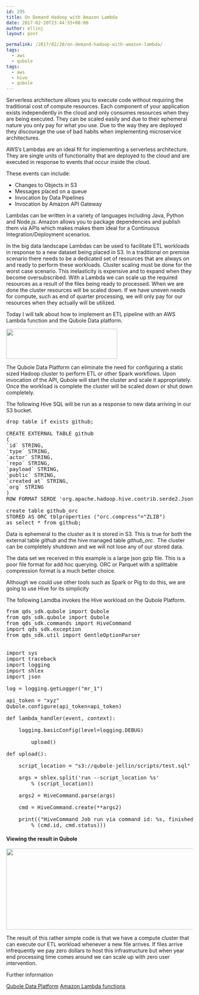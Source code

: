 ```yaml
---
id: 295
title: On Demand Hadoop with Amazon Lambda
date: 2017-02-20T23:44:55+00:00
author: ellinj
layout: post

permalink: /2017/02/20/on-demand-hadoop-with-amazon-lambda/
tags:
  - aws
  - qubole
tags:
  - aws
  - hive
  - qubole
---
```

Serverless architecture allows you to execute code without requiring the traditional cost of compute resources. Each component of your application exists independently in the cloud and only consumes resources when they are being executed. They can be scaled easily and due to their ephemeral nature you only pay for what you use. Due to the way they are deployed they discourage the use of bad habits when implementing microservice architectures.

AWS&#8217;s Lambdas are an ideal fit for implementing a serverless architecture. They are single units of functionality that are deployed to the cloud and are executed in response to events that occur inside the cloud.

These events can include:

  * Changes to Objects in S3
  * Messages placed on a queue
  * Invocation by Data Pipelines
  * Invocation by Amazon API Gateway

Lambdas can be written in a variety of languages including Java, Python and Node.js. Amazon allows you to package dependencies and publish them via APIs which makes makes them ideal for a Continuous Integration/Deployment scenarios.

In the big data landscape Lambdas can be used to facilitate ETL workloads in response to a new dataset being placed in S3. In a traditional on premise scenario there needs to be a dedicated set of resources that are always on and ready to perform these workloads. Cluster scaling must be done for the worst case scenario. This inelasticity is expensive and to expand when they become oversubscribed. With a Lambda we can scale up the required resources as a result of the files being ready to processed. When we are done the cluster resources will be scaled down. If we have uneven needs for compute, such as end of quarter processing, we will only pay for our resources when they actually will be utilized.

Today I will talk about how to implement an ETL pipeline with an AWS Lambda function and the Qubole Data platform.

<img class="aligncenter size-medium wp-image-299" src="/wp-content/uploads/2017/02/s3lambda-300x81.png" alt="" width="300" height="81" srcset="/wp-content/uploads/2017/02/s3lambda-300x81.png 300w, /wp-content/uploads/2017/02/s3lambda.png 421w" sizes="(max-width: 300px) 100vw, 300px" /> 

The Qubole Data Platform can eliminate the need for configuring a static sized Hadoop cluster to perform ETL or other Spark workflows. Upon invocation of the API, Qubole will start the cluster and scale it appropriately. Once the workload is complete the cluster will be scaled down or shut down completely.

The following Hive SQL will be run as a response to new data arriving in our S3 bucket.

<pre class="lang:default decode:true ">drop table if exists github;

CREATE EXTERNAL TABLE github 
(
`id` STRING, 
`type` STRING,
`actor` STRING, 
`repo` STRING, 
`payload` STRING, 
`public` STRING, 
`created_at` STRING, 
`org` STRING
) 
ROW FORMAT SERDE 'org.apache.hadoop.hive.contrib.serde2.JsonSerde' LOCATION 's3://qubole-jellin/data/github/';

create table github_orc
STORED AS ORC tblproperties ("orc.compress"="ZLIB")
as select * from github;</pre>

Data is ephemeral to the cluster as it is stored in S3. This is true for both the external table _github_ and the hive managed table _github_orc_.  The cluster can be completely shutdown and we will not lose any of our stored data.

The data set we received in this example is a large json gzip file. This is a poor file format for add hoc querying. ORC or Parquet with a splittable compression format is a much better choice.

Although we could use other tools such as Spark or Pig to do this, we are going to use Hive for its simplicity

The following Lamdba invokes the Hive workload on the Qubole Platform.

<pre class="lang:python decode:true ">from qds_sdk.qubole import Qubole
from qds_sdk.qubole import Qubole
from qds_sdk.commands import HiveCommand
import qds_sdk.exception
from qds_sdk.util import GentleOptionParser


import sys
import traceback
import logging
import shlex
import json

log = logging.getLogger("mr_1")

api_token = "xyz"
Qubole.configure(api_token=api_token)

def lambda_handler(event, context): 
	
	logging.basicConfig(level=logging.DEBUG)
	 
        upload()

def upload():

	script_location = "s3://qubole-jellin/scripts/test.sql"
	
	args = shlex.split('run --script_location %s' 
		% (script_location))

	args2 = HiveCommand.parse(args)

	cmd = HiveCommand.create(**args2)

	print(("HiveCommand Job run via command id: %s, finished with status %s"
    	% (cmd.id, cmd.status)))
</pre>

#### Viewing the result in Qubole

<img class="aligncenter size-medium wp-image-301" src="/wp-content/uploads/2017/02/Analyze_-__Qubole_Data_Services__QDS_-300x109.png" alt="" width="600" height="218" srcset="/wp-content/uploads/2017/02/Analyze_-__Qubole_Data_Services__QDS_-300x109.png 300w, /wp-content/uploads/2017/02/Analyze_-__Qubole_Data_Services__QDS_-768x280.png 768w, /wp-content/uploads/2017/02/Analyze_-__Qubole_Data_Services__QDS_-1024x373.png 1024w, /wp-content/uploads/2017/02/Analyze_-__Qubole_Data_Services__QDS_.png 1404w" sizes="(max-width: 600px) 100vw, 600px" /> 

The result of this rather simple code is that we have a compute cluster that can execute our ETL workload whenever a new file arrives. If files arrive infrequently we pay zero dollars to host this infrastructure but when year end processing time comes around we can scale up with zero user intervention.

Further information

<a href="https://www.qubole.com/" target="_blank">Qubole Data Platform</a> <a href="https://aws.amazon.com/lambda/" target="_blank">Amazon Lambda functions</a>